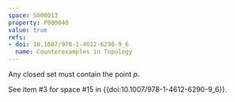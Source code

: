 ```yaml
---
space: S000013
property: P000040
value: true
refs:
- doi: 10.1007/978-1-4612-6290-9_6
  name: Counterexamples in Topology
---
```


Any closed set must contain the point $p$.

See item #3 for space #15 in {{doi:10.1007/978-1-4612-6290-9_6}}.
